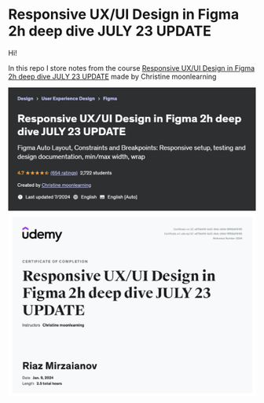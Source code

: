 # Responsive UX/UI Design in Figma 2h deep dive JULY 23 UPDATE

Hi!

In this repo I store notes from the course [Responsive UX/UI Design in Figma 2h deep dive JULY 23 UPDATE](https://www.udemy.com/course/responsive-ui-design-in-figma-2h-deep-dive/) made by Christine moonlearning

![MasterHead](./head.png)
![MasterHead](./certificate.png)